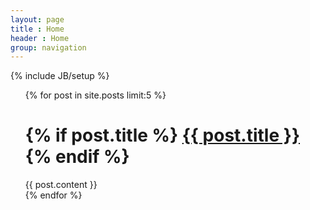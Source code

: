 ```yaml
---
layout: page
title : Home
header : Home
group: navigation
---
```

{% include JB/setup %}

<ul class="posts">  
	{% for post in site.posts limit:5 %}
        <h1 class="entry-title">
		{% if post.title %}
			<a href="{{ post.url }}">{{ post.title }}</a>
		{% endif %}
	</h1>
	<div class="entry-content">{{ post.content }}</div>
	{% endfor %}  
</ul>
